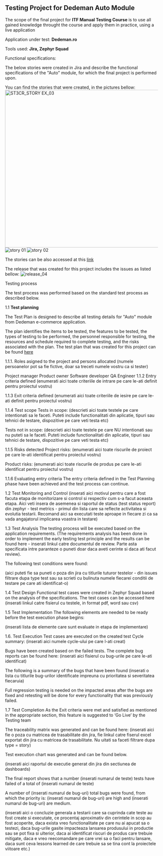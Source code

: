 ## Testing Project for **Dedeman Auto Module** ##

The scope of the final project for **ITF Manual Testing Course** is to use all gained knowledge throught the course and apply them in practice, using a live application

Application under test: **Dedeman.ro**

Tools used: **Jira, Zephyr Squad** <p>


Functional specifications: <p>
The below stories were created in Jira and describe the functional specifications of the "Auto" module, for which the final project is performed upon.

You can find the stories that were created, in the pictures bellow:
<img width="520" alt="ST3CR_STORY EX_03" src="https://github.com/IRADU5892/Manual_Testing_Project_Dedeman_Auto_Module/assets/169366475/3f553492-97c0-4001-84cd-ef9bf047b512">
![story 01](https://github.com/IRADU5892/Manual_Testing_Project_Dedeman_Auto_Module/assets/169366475/61e16ba3-f5e2-493b-aeb1-db9f5510cfc3)
![story 02](https://github.com/IRADU5892/Manual_Testing_Project_Dedeman_Auto_Module/assets/169366475/29e7f7f0-478e-407c-86ea-120f2ccc4bff)

The stories can be also accessed at this [link](https://github.com/IRADU5892/Manual_Testing_Project_Dedeman_Auto_Module/blob/main/ST3CR_Manual%20_Testing_Dedeman_Auto_Module_Stories.doc)

The release that was created for this project includes the issues as listed bellow:
![release_04](https://github.com/IRADU5892/Manual_Testing_Project_Dedeman_Auto_Module/assets/169366475/5ba56503-6363-4194-bedd-12170b8395c6)

Testing process <p>
The test process was performed based on the standard test process as described below.

1.1 **Test planning** <p>
The Test Plan is designed to describe all testing details for "Auto" module from Dedeman e-commerce application.

The plan identifies the items to be tested, the features to be tested, the types of testing to be performed, the personnel responsible for testing, the resources and schedule required to complete testing, and the risks associated with the plan. The test plan that was created for this project can be found [here](ST3CR_Test_Plan_Auto_Module.docx )

1.1.1. Roles asigned to the project and persons allocated
(numele persoanelor pot sa fie fictive, doar sa treceti numele vostru ca si tester)

Project manager
Product owner
Software developer
QA Engineer
1.1.2 Entry criteria defined
(enumerati aici toate criteriile de intrare pe care le-ati definit pentru proiectul vostru)

1.1.3 Exit criteria defined
(enumerati aici toate criteriile de iesire pe care le-ati definit pentru proiectul vostru)

1.1.4 Test scope
Tests in scope:
(descrieti aici toate testele pe care intentionati sa le faceti. Puteti include functionalitati din aplicatie, tipuri sau tehnici de testare, dispozitive pe care veti testa etc)

Tests not in scope:
(descrieti aici toate testele pe care NU intentionati sau nu puteti sa le faceti. Puteti include functionalitati din aplicatie, tipuri sau tehnici de testare, dispozitive pe care veti testa etc)

1.1.5 Risks detected
Project risks:
(enumerati aici toate riscurile de proiect pe care le-ati identificat pentru proiectul vostru)

Product risks:
(enumerati aici toate riscurile de produs pe care le-ati identificat pentru proiectul vostru)

1.1.6 Evaluating entry criteria
The entry criteria defined in the Test Planning phase have been achieved and the test process can continue.

1.2 Test Monitoring and Control
(inserati aici motivul pentru care a fost facuta etapa de monitorizare si control si respectiv cum s-a facut aceasta etapa. Aici veti insera de asemenea si raportul de status (test status report) din zephyr - test metrics - primul din lista care sa reflecte activitatea si evolutia testarii. Recomand aici sa executati teste aproape in fiecare zi ca sa vada angajatorul implicarea voastra in testare)

1.3 Test Analysis
The testing process will be executed based on the application requirements. (The requirements analysis has been done in order to implement the early testing test principle and the results can be found here - inserati linkul catre documentul de review. Parte asta specificata intre paranteze o puneti doar daca aveti cerinte si daca ati facut review).

The following test conditions were found:

(aici puteti fie sa puneti o poza din jira cu titlurile tuturor testelor - din issues filtrare dupa type test sau sa scrieti cu bulinuta numele fiecarei conditii de testare pe care ati identificat-o)

1.4 Test Design
Functional test cases were created in Zephyr Squad based on the analysis of the specifications. The test cases can be accessed here (inserati linkul catre fisierul cu testele, in format pdf, word sau csv)

1.5 Test Implementation
The following elements are needed to be ready before the test execution phase begins:

(inserati lista de elemente care sunt evaluate in etapa de implementare)

1.6. Test Execution
Test cases are executed on the created test Cycle summary: (inserati aici numele cycle-ului pe care l-ati creat)

Bugs have been created based on the failed tests. The complete bug reports can be found here: (inserati aici fisierul cu bug-urile pe care le-ati identificat)

The following is a summary of the bugs that have been found (inserati o lista cu titlurile bug-urilor identificate impreuna cu prioritatea si severitatea fiecaruia)

Full regression testing is needed on the impacted areas after the bugs are fixed and retesting will be done for every functionality that was previously failed.

1.7 Test Completion As the Exit criteria were met and satisfied as mentioned in the appropriate section, this feature is suggested to ‘Go Live’ by the Testing team

The traceability matrix was generated and can be found here: (inserati aici fie o poza cu matricea de trasabilitate din jira, fie linkul catre fiserul excel exportat din jira cu matricea de trasabilitate. Nu uitati sa faceti filtrare dupa type = story)

Test execution chart was generated and can be found below.

(inserati aici raportul de executie generat din jira din sectiunea de dashboards)

The final report shows that a number (inserati numarul de teste) tests have failed of a total of (inserati numarul de teste)

A number of (inserati numarul de bug-uri) total bugs were found, from which the priority is: (inserati numarul de bug-uri) are high and (inserati numarul de bug-uri) are medium.

(inserati aici o concluzie generala a testarii care sa cuprinda cate teste au fost create si executate, ce procentaj aproximativ din cerintele in scop au fost acoperite, daca exista vreo functionalitate pe care nu ai apucat sa o testezi, daca bug-urile gasite impacteaza lansarea produsului in productie sau se pot fixa si ulterior, daca ai identificat riscuri de produs care trebuie mitigate, daca e vreo reecomandare pe care vrei sa o faci pentru lansare, daca sunt ceva lessons learned de care trebuie sa se tina cont la proiectele viitoare etc.)
